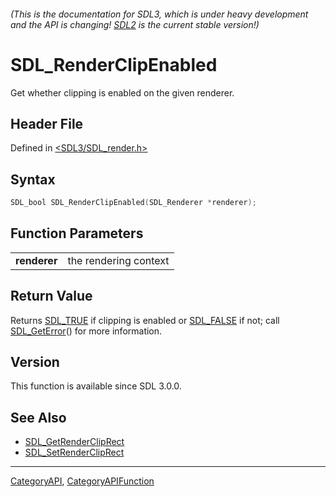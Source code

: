 ###### (This is the documentation for SDL3, which is under heavy development and the API is changing! [SDL2](https://wiki.libsdl.org/SDL2/) is the current stable version!)
# SDL_RenderClipEnabled

Get whether clipping is enabled on the given renderer.

## Header File

Defined in [<SDL3/SDL_render.h>](https://github.com/libsdl-org/SDL/blob/main/include/SDL3/SDL_render.h)

## Syntax

```c
SDL_bool SDL_RenderClipEnabled(SDL_Renderer *renderer);

```

## Function Parameters

|                  |                       |
| ---------------- | --------------------- |
| **renderer**     | the rendering context |

## Return Value

Returns [SDL_TRUE](SDL_TRUE) if clipping is enabled or
[SDL_FALSE](SDL_FALSE) if not; call [SDL_GetError](SDL_GetError)() for more
information.

## Version

This function is available since SDL 3.0.0.

## See Also

* [SDL_GetRenderClipRect](SDL_GetRenderClipRect)
* [SDL_SetRenderClipRect](SDL_SetRenderClipRect)

----
[CategoryAPI](CategoryAPI), [CategoryAPIFunction](CategoryAPIFunction)

